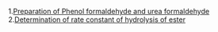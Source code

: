1.<a href="http://ebootathon.com/labs/beta/chemistry/EngineeringChemistryLab/exp1/">Preparation of Phenol formaldehyde and urea formaldehyde</a><br>
2.<a href="http://ebootathon.com/labs/beta/chemistry/EngineeringChemistryLab/exp2/">Determination of rate constant of hydrolysis of ester</a><br>